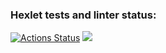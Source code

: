 ### Hexlet tests and linter status:
[![Actions Status](https://github.com/Holerik/frontend-project-44/workflows/hexlet-check/badge.svg)](https://github.com/Holerik/frontend-project-44/actions)
<a href="https://codeclimate.com/github/Holerik/frontend-project-44/maintainability"><img src="https://api.codeclimate.com/v1/badges/7d2a644981f4c3eec42b/maintainability" /></a>
